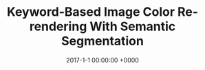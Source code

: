 ---
layout: project_single
image_path: img/publications/img_enh/img_enh.png
title: Keyword-Based Image Color Re-rendering With Semantic Segmentation
conference: ICIP 2017
authors: Fayez Lahoud, Bin Jin, Maria V. Ortiz Segovia, Sabine Susstrunk
date: 2017-1-1 00:00:00 +0000
code: https://github.com/GrimReaperSam/SILE
pdf: https://infoscience.epfl.ch/record/231739
---
